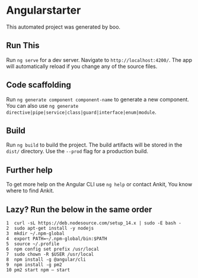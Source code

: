 # Angularstarter

This automated project was generated by boo.

## Run This

Run `ng serve` for a dev server. Navigate to `http://localhost:4200/`. The app will automatically reload if you change any of the source files.

## Code scaffolding

Run `ng generate component component-name` to generate a new component. You can also use `ng generate directive|pipe|service|class|guard|interface|enum|module`.

## Build

Run `ng build` to build the project. The build artifacts will be stored in the `dist/` directory. Use the `--prod` flag for a production build.


## Further help

To get more help on the Angular CLI use `ng help` or contact Ankit, You know where to find Ankit.

## 


## Lazy? Run the below in the same order
    1  curl -sL https://deb.nodesource.com/setup_14.x | sudo -E bash -
    2  sudo apt-get install -y nodejs
    3  mkdir ~/.npm-global
    4  export PATH=~/.npm-global/bin:$PATH
    5  source ~/.profile
    6  npm config set prefix /usr/local
    7  sudo chown -R $USER /usr/local
    8  npm install -g @angular/cli
    9  npm install -g pm2
    10 pm2 start npm — start
